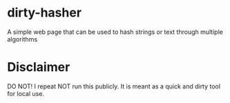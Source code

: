 # dirty-hasher
A simple web page that can be used to hash strings or text through multiple algorithms

# Disclaimer
DO NOT! I repeat NOT run this publicly. It is meant as a quick and dirty tool
for local use.
